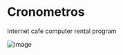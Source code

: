# Cronometros
Internet cafe computer rental program

![image](https://user-images.githubusercontent.com/129806367/230155002-a1fb9fd8-4482-4e1a-ae80-c03dde0a9a27.png)
